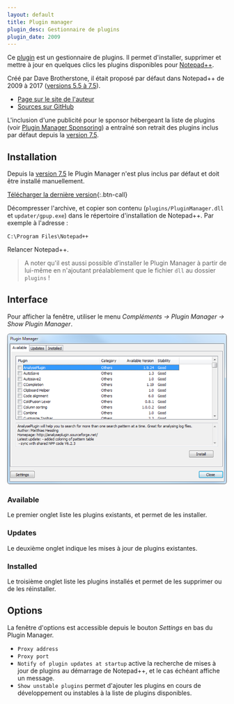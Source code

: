 ```yaml
---
layout: default
title: Plugin manager
plugin_desc: Gestionnaire de plugins
plugin_date: 2009
---
```

Ce [plugin](../plugins.md) est un gestionnaire de plugins. Il permet d'installer, supprimer et mettre à jour en quelques clics les plugins disponibles pour [Notepad++](../notepad++.md).

Créé par Dave Brotherstone, il était proposé par défaut dans Notepad++ de 2009 à 2017 ([versions 5.5 à 7.5](../historique-des-versions.md)).

- [Page sur le site de l'auteur](http://brotherstone.co.uk/npp/pm)
- [Sources sur GitHub](https://github.com/davegb3/nppPluginManager)

L'inclusion d'une publicité pour le sponsor hébergeant la liste de plugins (voir [Plugin Manager Sponsoring](https://bruderste.in/npp/pm/sponsor/)) a entraîné son retrait des plugins inclus par défaut depuis la [version 7.5](historique-des-versions.md).

## Installation

Depuis la [version 7.5](historique-des-versions.md) le Plugin Manager n'est plus inclus par défaut et doit être installé manuellement.

[Télécharger la dernière version](https://github.com/bruderstein/nppPluginManager/releases){:.btn-call}

Décompresser l'archive, et copier son contenu (`plugins/PluginManager.dll` et `updater/gpup.exe`) dans le répertoire d'installation de Notepad++. Par exemple à l'adresse :

    C:\Program Files\Notepad++

Relancer Notepad++.

> A noter qu'il est aussi possible d’installer le Plugin Manager à partir de lui-même en n'ajoutant préalablement que le fichier `dll` au dossier `plugins` !

## Interface

Pour afficher la fenêtre, utiliser le menu *Compléments -> Plugin Manager -> Show Plugin Manager*.

![La fenêtre du Plugin Manager](/images/plugins/plugin-manager.png)

### Available

Le premier onglet liste les plugins existants, et permet de les installer.

### Updates

Le deuxième onglet indique les mises à jour de plugins existantes.

### Installed

Le troisième onglet liste les plugins installés et permet de les supprimer ou de les réinstaller.

## Options

La fenêtre d'options est accessible depuis le bouton *Settings* en bas du Plugin Manager.

- `Proxy address`
- `Proxy port`
- `Notify of plugin updates at startup` active la recherche de mises à jour de plugins au démarrage de Notepad++, et le cas échéant affiche un message.
- `Show unstable plugins` permet d'ajouter les plugins en cours de développement ou instables à la liste de plugins disponibles.

